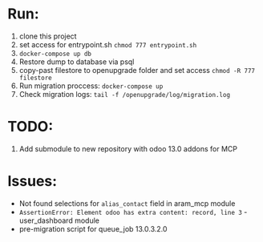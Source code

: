# Run:
1. clone this project
2. set access for entrypoint.sh `chmod 777 entrypoint.sh`
1. `docker-compose up db`
2. Restore dump to database via psql
3. copy-past filestore to openupgrade folder and set access `chmod -R 777 filestore`
4. Run migration proccess: `docker-compose up`
5. Check migration logs: `tail -f /openupgrade/log/migration.log`


# TODO:
1. Add submodule to new repository with odoo 13.0 addons for MCP

# Issues:

- Not found selections for `alias_contact` field in aram_mcp module
- `AssertionError: Element odoo has extra content: record, line 3` - user_dashboard module
- pre-migration script for queue_job 13.0.3.2.0
